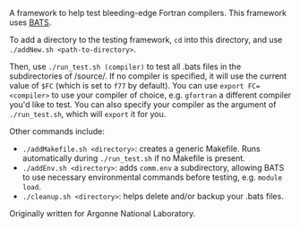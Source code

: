 A framework to help test bleeding-edge Fortran compilers.
This framework uses [BATS](https://github.com/bats-core/bats-core).

To add a directory to the testing framework, `cd` into this directory, and use `./addNew.sh <path-to-directory>`.

Then, use `./run_test.sh (compiler)` to test all .bats files in the subdirectories of /source/. If no compiler is specified, it will use the current value of `$FC` (which is set to `f77` by default). You can use `export FC=<compiler>` to use your compiler of choice, e.g. `gfortran` a different compiler you'd like to test. You can also specify your compiler as the argument of `./run_test.sh`, which will `export` it for you.

Other commands include:
- `./addMakefile.sh <directory>`: creates a generic Makefile. Runs automatically during `./run_test.sh` if no Makefile is present.
- `./addEnv.sh <directory>`: adds `comm.env` a subdirectory, allowing BATS to use necessary environmental commands before testing, e.g. `module load`.
- `./cleanup.sh <directory>`: helps delete and/or backup your .bats files.

Originally written for Argonne National Laboratory.
